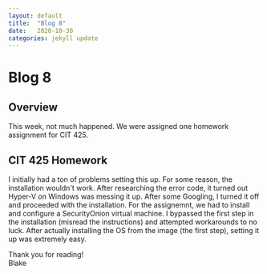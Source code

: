 ```yaml
---
layout: default
title:  "Blog 8"
date:   2020-10-30
categories: jekyll update
---
```


<h1>Blog 8</h1>

<h2>Overview</h2>
This week, not much happened. We were assigned one homework assignment for CIT 425. 

<h2>CIT 425 Homework</h2>
I initially had a ton of problems setting this up. For some reason, the installation wouldn't work. After researching the error code, it turned out Hyper-V on Windows was messing it up. After some Googling, I turned it off and proceeded with the installation. For the assignemnt, we had to install and configure a SecurityOnion virtual machine. I bypassed the first step in the installation (misread the instructions) and attempted workarounds to no luck. After actually installing the OS from the image (the first step), setting it up was extremely easy. 

Thank you for reading!<br/>
Blake
